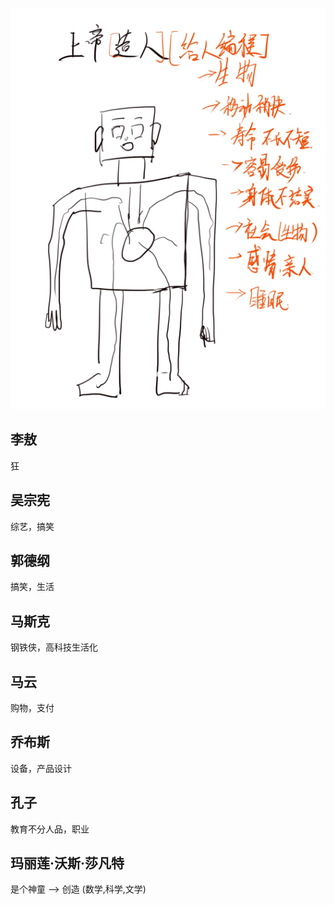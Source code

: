 ![](./image/life/2021-05-24_07-39.png)

## 李敖
狂

## 吴宗宪
综艺，搞笑

## 郭德纲
搞笑，生活

## 马斯克
钢铁侠，高科技生活化

## 马云
购物，支付

## 乔布斯
设备，产品设计

## 孔子
教育不分人品，职业

## 玛丽莲·沃斯·莎凡特
是个神童 --> 创造 (数学,科学,文学)

## 




